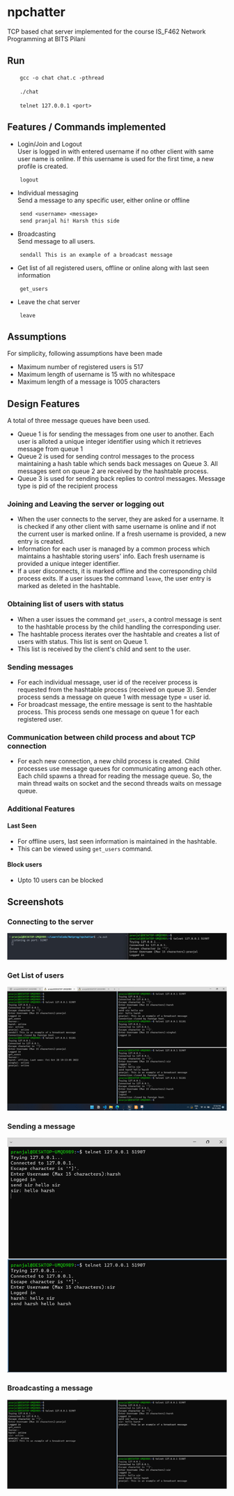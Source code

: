 # npchatter
TCP based chat server implemented for the course IS_F462 Network Programming at BITS Pilani

## Run
```
    gcc -o chat chat.c -pthread
    
    ./chat

    telnet 127.0.0.1 <port>
```

## Features / Commands implemented

- Login/Join and Logout  
User is logged in with entered username if no other client with same user name is online. If this username is used for the first time, a new profile is created. 

```
    logout
```

- Individual messaging  
Send a message to any specific user, either online or offline
```
    send <username> <message>
    send pranjal hi! Harsh this side
```

- Broadcasting  
Send message to all users.
```
    sendall This is an example of a broadcast message
```

- Get list of all registered users, offline or online along with last seen information
```
    get_users
```

- Leave the chat server
```
    leave
```

## Assumptions

For simplicity, following assumptions have been made

- Maximum number of registered users is 517
- Maximum length of username is 15 with no whitespace 
- Maximum length of a message is 1005 characters

## Design Features

A total of three message queues have been used.  
- Queue 1 is for sending the messages from one user to another. Each user is alloted a unique integer identifier using which it retrieves message from queue 1  
- Queue 2 is used for sending control messages to the process maintaining a hash table which sends back messages on Queue 3. All messages sent on queue 2 are received by the hashtable process.  
- Queue 3 is used for sending back replies to control messages. Message type is pid of the recipient process 
### Joining and Leaving the server or logging out

- When the user connects to the server, they are asked for a username. It is checked if any other client with same username is online and if not the current user is marked online. If a fresh username is provided, a new entry is created. 
- Information for each user is managed by a common process which maintains a hashtable storing users' info. Each fresh username is provided a unique integer identifier.
- If a user disconnects, it is marked offline and the corresponding child process exits. If a user issues the command `leave`, the user entry is marked as deleted in the hashtable.

### Obtaining list of users with status

- When a user issues the command `get_users`, a control message is sent to the hashtable process by the child handling the corresponding user. 
- The hashtable process iterates over the hashtable and creates a list of users with status. This list is sent on Queue 1.
- This list is received by the client's child and sent to the user.

### Sending messages
- For each individual message, user id of the receiver process is requested from the hashtable process (received on queue 3). Sender process sends a message on queue 1 with message type = user id.
- For broadcast message, the entire message is sent to the hashtable process. This process sends one message on queue 1 for each registered user. 

### Communication between child process and about TCP connection
- For each new connection, a new child process is created. Child processes use message queues for communicating among each other. Each child spawns a thread for reading the message queue. So, the main thread waits on socket and the second threads waits on message queue.
### Additional Features

#### Last Seen
- For offline users, last seen information is maintained in the hashtable.
- This can be viewed using `get_users` command.

#### Block users

- Upto 10 users can be blocked

## Screenshots

### Connecting to the server
![Connecting to the server](./screenshots/connecting.jpeg?raw=true)

### Get List of users
![Get List of users](./screenshots/get_user_list.png?raw=true)

### Sending a message
![Sending a message](./screenshots/send_msg.png?raw=true)

### Broadcasting a message
![Broadcasting a message](./screenshots/broadcast.png?raw=true)